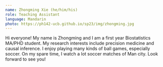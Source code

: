 ```yaml
---
name: Zhongming Xie (he/him/his)
role: Teaching Assistant
language: Mandarin 
photo: https://ph142-ucb.github.io/sp23/img/zhongming.jpg
---
```


Hi everyone! My name is Zhongming and I am a first year Biostatistics MA/PHD student. My research interests include precision medicine and causal inference. I enjoy playing many kinds of ball games, especially soccer. On my spare time, I watch a lot soccer matches of Man city. Look forward to see you!